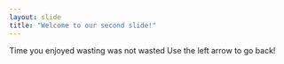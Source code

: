 ```yaml
---
layout: slide
title: "Welcome to our second slide!"
---
```

Time you enjoyed wasting was not wasted
Use the left arrow to go back!
